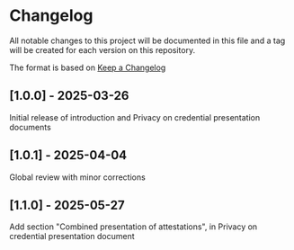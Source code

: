 # Changelog
All notable changes to this project will be documented in this file and a tag will be created for each version on this repository.

The format is based on [Keep a Changelog](https://keepachangelog.com/en/1.1.0/)


## [1.0.0] - 2025-03-26
Initial release of introduction and Privacy on credential presentation documents
## [1.0.1] - 2025-04-04
Global review with minor corrections
## [1.1.0] - 2025-05-27
Add section "Combined presentation of attestations", in Privacy on credential presentation document